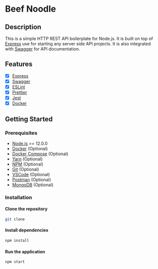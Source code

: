 # Beef Noodle

## Description
This is a simple HTTP REST API boilerplate for Node.js. It is built on top of [Express](https://expressjs.com/) 
use for starting any server side API projects. It is also integrated with [Swagger](https://swagger.io/) for API documentation.

## Features
- [x] [Express](https://expressjs.com/)
- [x] [Swagger](https://swagger.io/)
- [x] [ESLint](https://eslint.org/)
- [x] [Prettier](https://prettier.io/)
- [x] [Jest](https://jestjs.io/)
- [x] [Docker](https://www.docker.com/)

## Getting Started
### Prerequisites
- [Node.js](https://nodejs.org/en/) >= 12.0.0
- [Docker](https://www.docker.com/) (Optional)
- [Docker Compose](https://docs.docker.com/compose/) (Optional)
- [Yarn](https://yarnpkg.com/) (Optional)
- [NPM](https://www.npmjs.com/) (Optional)
- [Git](https://git-scm.com/) (Optional)
- [VSCode](https://code.visualstudio.com/) (Optional)
- [Postman](https://www.postman.com/) (Optional)
- [MongoDB](https://www.mongodb.com/) (Optional)

### Installation
#### Clone the repository
```bash
git clone
```

#### Install dependencies
```bash
npm install
```

#### Run the application
```bash
npm start
```
